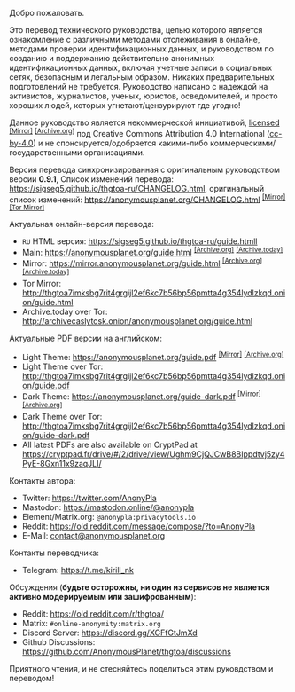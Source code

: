 Добро пожаловать.

Это перевод технического руководства, целью которого является ознакомление с различными методами отслеживания в онлайне, методами проверки идентификационных данных, и руководством по созданию и поддержанию действительно анонимных идентификационных данных, включая учетные записи в социальных сетях, безопасным и легальным образом. Никаких предварительных подготовлений не требуется. Руководство написано с надеждой на активистов, журналистов, ученых, юристов, осведомителей, и просто хороших людей, которых угнетают/цензурируют где угодно!

Данное руководство является некоммерческой инициативой, [licensed] <sup>[[Mirror]][8]</sup> <sup>[[Archive.org]][9]</sup> под Creative Commons Attribution 4.0 International ([cc-by-4.0]) и не спонсируется/одобряется какими-либо коммерческими/государственными организациями.

Версия перевода синхронизированная с оригинальным руководством версии **0.9.1**, Список изменений перевода: <https://sigseg5.github.io/thgtoa-ru/CHANGELOG.html>, оригинальный список изменений: <https://anonymousplanet.org/CHANGELOG.html> <sup>[[Mirror]][10]</sup> <sup>[[Tor Mirror]][15]</sup>

Актуальная онлайн-версия перевода:
- `RU` HTML версия: <https://sigseg5.github.io/thgtoa-ru/guide.htmll>
- Main: <https://anonymousplanet.org/guide.html> <sup>[[Archive.org]][6]</sup> <sup>[[Archive.today]][7]</sup> 
- Mirror: <https://mirror.anonymousplanet.org/guide.html> <sup>[[Archive.org]][5]</sup> <sup>[[Archive.today]][19]</sup> 
- Tor Mirror: <http://thgtoa7imksbg7rit4grgijl2ef6kc7b56bp56pmtta4g354lydlzkqd.onion/guide.html> 
- Archive.today over Tor: <http://archivecaslytosk.onion/anonymousplanet.org/guide.html>

Актуальные PDF версии на английском:
- Light Theme: <https://anonymousplanet.org/guide.pdf> <sup>[[Mirror]][1]</sup> <sup>[[Archive.org]][2]</sup> 
- Light Theme over Tor: <http://thgtoa7imksbg7rit4grgijl2ef6kc7b56bp56pmtta4g354lydlzkqd.onion/guide.pdf> 
- Dark Theme: <https://anonymousplanet.org/guide-dark.pdf> <sup>[[Mirror]][3]</sup> <sup>[[Archive.org]][4]</sup> 
- Dark Theme over Tor: <http://thgtoa7imksbg7rit4grgijl2ef6kc7b56bp56pmtta4g354lydlzkqd.onion/guide-dark.pdf>
- All latest PDFs are also available on CryptPad at <https://cryptpad.fr/drive/#/2/drive/view/Ughm9CjQJCwB8BIppdtvj5zy4PyE-8Gxn11x9zaqJLI/>

Контакты автора: 
- Twitter: <https://twitter.com/AnonyPla>
- Mastodon: <https://mastodon.online/@anonypla>
- Element/Matrix.org: ```@anonypla:privacytools.io```
- Reddit: <https://old.reddit.com/message/compose/?to=AnonyPla>
- E-Mail: <contact@anonymousplanet.org>

Контакты переводчика:
- Telegram: <https://t.me/kirill_nk>

Обсуждения (**будьте осторожны, ни один из сервисов не является активно модерируемым или зашифрованным**):
- Reddit: <https://old.reddit.com/r/thgtoa/>
- Matrix: ```#online-anonymity:matrix.org```
- Discord Server: <https://discord.gg/XGFfGtJmXd>
- Github Discussions: <https://github.com/AnonymousPlanet/thgtoa/discussions>

Приятного чтения, и не стесняйтесь поделиться этим руковдством и переводом!

[cc-by-4.0]: https://creativecommons.org/licenses/by/4.0/
[licensed]: https://anonymousplanet.org/LICENSE.html
[1]: https://mirror.anonymousplanet.org/guide.pdf 
[2]: https://web.archive.org/web/https://anonymousplanet.org/guide.pdf
[3]: https://mirror.anonymousplanet.org/guide-dark.pdf 
[4]: https://web.archive.org/web/https://anonymousplanet.org/guide-dark.pdf
[5]: https://web.archive.org/web/https://mirror.anonymousplanet.org/guide.html
[6]: https://web.archive.org/web/https://anonymousplanet.org/guide.html
[7]: https://archive.fo/anonymousplanet.org/guide.html
[8]: https://mirror.anonymousplanet.org/LICENSE.html
[9]: https://web.archive.org/web/https://anonymousplanet.org/LICENSE.html
[10]: https://mirror.anonymousplanet.org/CHANGELOG.html
[15]: http://thgtoa7imksbg7rit4grgijl2ef6kc7b56bp56pmtta4g354lydlzkqd.onion/CHANGELOG.html
[19]: https://archive.fo/mirror.anonymousplanet.org/guide.html